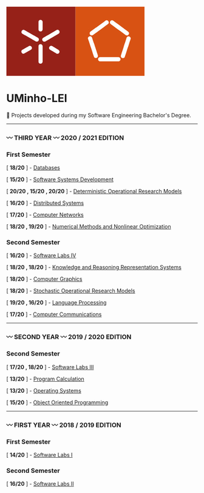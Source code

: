 ![alt text](https://github.com/L-Pinto/UMinho-LEI/blob/main/UM_logo.jpg)

# UMinho-LEI
:small_orange_diamond: Projects developed during my Software Engineering Bachelor's Degree.

***

### :wavy_dash: THIRD YEAR :wavy_dash:      2020 / 2021 EDITION

### First Semester 
[ **18/20** ] - [Databases](https://github.com/L-Pinto/UMinho-LEI/tree/main/III/BD)

[ **15/20** ] - [Software Systems Development](https://github.com/L-Pinto/UMinho-LEI/tree/main/III/DSS)

[ **20/20 , 15/20 , 20/20** ] - [Deterministic Operational Research Models](https://github.com/L-Pinto/UMinho-LEI/tree/main/III/MDIO)

[ **16/20** ] - [Distributed Systems](https://github.com/L-Pinto/UMinho-LEI/tree/main/III/SD)

[ **17/20** ] - [Computer Networks](https://github.com/L-Pinto/UMinho-LEI/tree/main/III/RC)

[ **18/20 , 19/20** ] - [Numerical Methods and Nonlinear Optimization](https://github.com/L-Pinto/UMinho-LEI/tree/main/III/MNOL)

### Second Semester 
[ **16/20** ] - [Software Labs IV](https://github.com/L-Pinto/UMinho-LEI/tree/main/III/LI4)

[ **18/20 , 18/20** ] - [Knowledge and Reasoning Representation Systems](https://github.com/L-Pinto/UMinho-LEI/tree/main/III/SRCR)

[ **18/20** ] - [Computer Graphics](https://github.com/L-Pinto/UMinho-LEI/tree/main/III/CG)

[ **18/20** ] - [Stochastic Operational Research Models](https://github.com/L-Pinto/UMinho-LEI/tree/main/III/MEIO)

[ **19/20 , 16/20** ] - [Language Processing](https://github.com/L-Pinto/UMinho-LEI/tree/main/III/PL)

[ **17/20** ] - [Computer Communications](https://github.com/L-Pinto/UMinho-LEI/tree/main/III/CC)


***

### :wavy_dash: SECOND YEAR :wavy_dash:      2019 / 2020 EDITION

### Second Semester 
[ **17/20 , 18/20** ] - [Software Labs III](https://github.com/L-Pinto/UMinho-LEI/tree/main/II/LI3)

[ **13/20** ] - [Program Calculation](https://github.com/L-Pinto/UMinho-LEI/tree/main/II/CP)

[ **13/20** ] - [Operating Systems](https://github.com/L-Pinto/UMinho-LEI/tree/main/II/SO)

[ **15/20** ] - [Object Oriented Programming](https://github.com/L-Pinto/UMinho-LEI/tree/main/II/POO)


***

### :wavy_dash: FIRST YEAR :wavy_dash:      2018 / 2019 EDITION

### First Semester 
[ **14/20** ] - [Software Labs I](https://github.com/L-Pinto/UMinho-LEI/tree/main/I/LI1)

### Second Semester 
[ **16/20** ] - [Software Labs II](https://github.com/L-Pinto/UMinho-LEI/tree/main/I/LI2)
